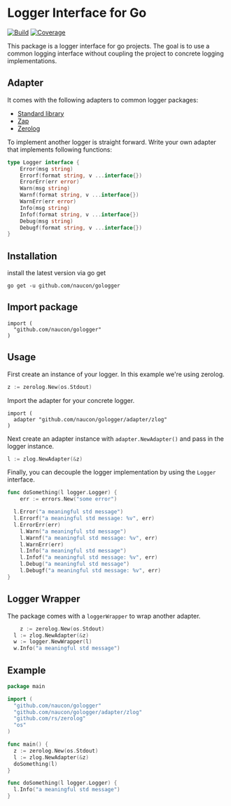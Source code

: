 # Logger Interface for Go

[![Build](https://github.com/naucon/gologger/actions/workflows/go-ci.yml/badge.svg)](https://github.com/naucon/gologger/actions/workflows/go-ci.yml)
[![Coverage](https://codecov.io/gh/naucon/gologger/branch/main/graph/badge.svg?token=DNODQMR5RZ)](https://codecov.io/gh/naucon/gologger)

This package is a logger interface for go projects. The goal is to use a common logging interface without coupling the project to concrete logging implementations.

## Adapter

It comes with the following adapters to common logger packages:

* [Standard library](adapter/std/README.md)
* [Zap](adapter/zap/README.md)
* [Zerolog](adapter/zlog/README.md)

To implement another logger is straight forward. Write your own adapter that implements following functions:

```go
type Logger interface {
	Error(msg string)
	Errorf(format string, v ...interface{})
	ErrorErr(err error)
	Warn(msg string)
	Warnf(format string, v ...interface{})
	WarnErr(err error)
	Info(msg string)
	Infof(format string, v ...interface{})
	Debug(msg string)
	Debugf(format string, v ...interface{})
}
```

## Installation

install the latest version via go get

```
go get -u github.com/naucon/gologger
```

## Import package

```
import (
  "github.com/naucon/gologger"
)
```

## Usage

First create an instance of your logger. In this example we're using zerolog.

```go
z := zerolog.New(os.Stdout)
```

Import the adapter for your concrete logger.

```
import (
  adapter "github.com/naucon/gologger/adapter/zlog"
)
```

Next create an adapter instance with `adapter.NewAdapter()` and pass in the logger instance.

```go
l := zlog.NewAdapter(&z)
```

Finally, you can decouple the logger implementation by using the `Logger` interface.

```go
func doSomething(l logger.Logger) {
	err := errors.New("some error")

  l.Error("a meaningful std message")
  l.Errorf("a meaningful std message: %v", err)
  l.ErrorErr(err)
	l.Warn("a meaningful std message")
	l.Warnf("a meaningful std message: %v", err)
	l.WarnErr(err)
	l.Info("a meaningful std message")
	l.Infof("a meaningful std message: %v", err)
	l.Debug("a meaningful std message")
	l.Debugf("a meaningful std message: %v", err)
}
```

## Logger Wrapper

The package comes with a `loggerWrapper` to wrap another adapter.

```go
	z := zerolog.New(os.Stdout)
  l := zlog.NewAdapter(&z)
  w := logger.NewWrapper(l)
  w.Info("a meaningful std message")
```

## Example

```go
package main

import (
  "github.com/naucon/gologger"
  "github.com/naucon/gologger/adapter/zlog"
  "github.com/rs/zerolog"
  "os"
)

func main() {
  z := zerolog.New(os.Stdout)
  l := zlog.NewAdapter(&z)
  doSomething(l)
}

func doSomething(l logger.Logger) {
  l.Info("a meaningful std message")
}
```
